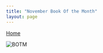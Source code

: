 ```yaml
---
title: "November Book Of the Month"
layout: page
---
```

[Home](https://papatakabookclub.github.io/)


![BOTM](papatakabookclub.github.io/BOTM/assets/images/NovBOTM.png)
